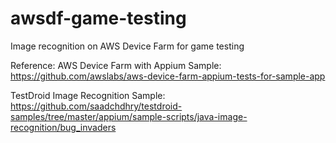 # awsdf-game-testing
Image recognition on AWS Device Farm for game testing

Reference:
AWS Device Farm with Appium Sample:
https://github.com/awslabs/aws-device-farm-appium-tests-for-sample-app
 
TestDroid Image Recognition Sample:
https://github.com/saadchdhry/testdroid-samples/tree/master/appium/sample-scripts/java-image-recognition/bug_invaders

#
